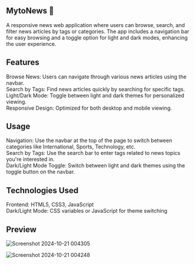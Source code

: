 ## MytoNews 📰
A responsive news web application where users can browse, search, and filter news articles by tags or categories. The app includes a navigation bar for easy browsing and a toggle option for light and dark modes, enhancing the user experience.

## Features
Browse News: Users can navigate through various news articles using the navbar.</br>
Search by Tags: Find news articles quickly by searching for specific tags.</br>
Light/Dark Mode: Toggle between light and dark themes for personalized viewing.</br>
Responsive Design: Optimized for both desktop and mobile viewing.

## Usage
Navigation: Use the navbar at the top of the page to switch between categories like International, Sports, Technology, etc.</br>
Search by Tags: Use the search bar to enter tags related to news topics you're interested in.</br>
Dark/Light Mode Toggle: Switch between light and dark themes using the toggle button on the navbar.</br>

## Technologies Used
Frontend:
HTML5, CSS3, JavaScript</br>
Dark/Light Mode:
CSS variables or JavaScript for theme switching</br>

## Preview

![Screenshot 2024-10-21 004305](https://github.com/user-attachments/assets/a7fe694b-770c-45cb-a345-c9200b95886d)

![Screenshot 2024-10-21 004248](https://github.com/user-attachments/assets/64249380-6392-4385-925a-a0080a6ce6e2)
